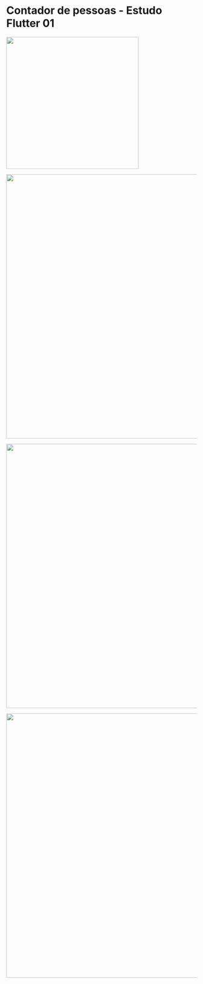 # Contador de pessoas - Estudo Flutter 01

<img src="https://github.com/pvictor1206/Contador-de-pessoas---Estudo-Flutter-01/blob/main/imagens/WhatsApp%20Image%202021-05-02%20at%2023.38.29.jpeg" width="350"> <br>

<img src="https://github.com/pvictor1206/Contador-de-pessoas---Estudo-Flutter-01/blob/main/imagens/WhatsApp%20Image%202021-05-02%20at%2023.38.30%20(1).jpeg" width="700"> <br>

<img src="https://github.com/pvictor1206/Contador-de-pessoas---Estudo-Flutter-01/blob/main/imagens/WhatsApp%20Image%202021-05-02%20at%2023.38.30%20(2).jpeg" width="700"> <br>


<img src="https://github.com/pvictor1206/Contador-de-pessoas---Estudo-Flutter-01/blob/main/imagens/WhatsApp%20Image%202021-05-02%20at%2023.38.30.jpeg" width="700"> <br>
